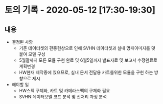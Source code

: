 # 토의 기록 - 2020-05-12 [17:30-19:30]

## 내용
* 결정된 사항
    * 기존 데이터셋의 편중현상으로 인해 SVHN 데이터셋과 실내 명패이미지를 덧붙여 모델 구성
    * 5월말까지 모든 모듈 구현 완료 및 6월5일까지 발표자료 및 보고서 수정완료로 계획변경
    * HW현재 제작중에 있으므로, 실내 문서 전달용 카트를위한 모듈을 구현 하는 방향으로 제시
* 해야할 일
    * HW스펙 구체화, 카트 및 카메라스펙의 구체화 필요
    * SVHN 데이터모델 코드 분석 및 전처리 과정 분석